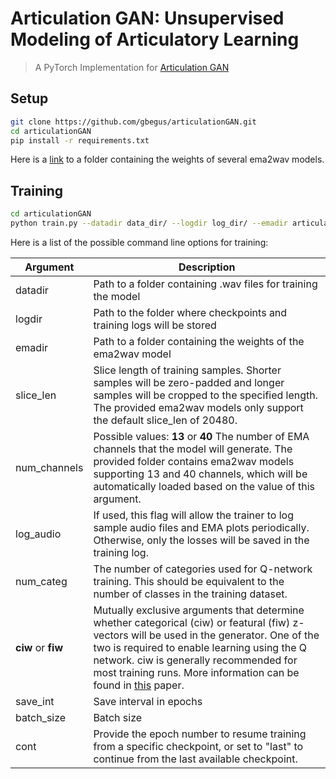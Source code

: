 # Articulation GAN: Unsupervised Modeling of Articulatory Learning
> A PyTorch Implementation for [Articulation GAN](https://arxiv.org/pdf/2210.15173.pdf)

## Setup
```bash
git clone https://github.com/gbegus/articulationGAN.git
cd articulationGAN
pip install -r requirements.txt
```
Here is a [link](https://drive.google.com/drive/folders/1_Sfjm0NhDAw6Zy3QnxnJY01DUwl24OUc?usp=sharing) to a folder containing the weights of several ema2wav models.

## Training
```bash
cd articulationGAN
python train.py --datadir data_dir/ --logdir log_dir/ --emadir articulatory_weights/ --ciw
```
Here is a list of the possible command line options for training:

| Argument | Description |
| -------- | ---------- |
|datadir | Path to a folder containing .wav files for training the model |
|logdir | Path to the folder where checkpoints and training logs will be stored |
|emadir | Path to a folder containing the weights of the ema2wav model |
|slice_len | Slice length of training samples. Shorter samples will be zero-padded and longer samples will be cropped to the specified length. The provided ema2wav models only support the default slice_len of 20480.|
|num_channels | Possible values: **13** or **40** The number of EMA channels that the model will generate. The provided folder contains ema2wav models supporting 13 and 40 channels, which will be automatically loaded based on the value of this argument.
|log_audio | If used, this flag will allow the trainer to log sample audio files and EMA plots periodically. Otherwise, only the losses will be saved in the training log. |
|num_categ | The number of categories used for Q-network training. This should be equivalent to the number of classes in the training dataset.|
|**ciw** or **fiw**| Mutually exclusive arguments that determine whether categorical (ciw) or featural (fiw) z-vectors will be used in the generator. One of the two is required to enable learning using the Q network. ciw is generally recommended for most training runs. More information can be found in [this](https://www.sciencedirect.com/science/article/pii/S0893608021001052?via%3Dihub#b28) paper.
|save_int| Save interval in epochs|
|batch_size| Batch size| 
|cont| Provide the epoch number to resume training from a specific checkpoint, or set to "last" to continue from the last available checkpoint.|